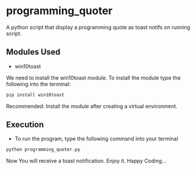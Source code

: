 # programming_quoter
A python script that display a programming quote as toast notifs on running script.

## Modules Used

- win10toast


We need to install the win10toast module. To install the module type the following into the terminal:
```bash
pip install win10toast
```

Recommended: Install the module after creating a virtual environment.

## Execution
- To run the program, type the following command into your terminal 

```bash
python programming_quoter.py
```

Now You will receive a toast notification. Enjoy it.
Happy Coding... 